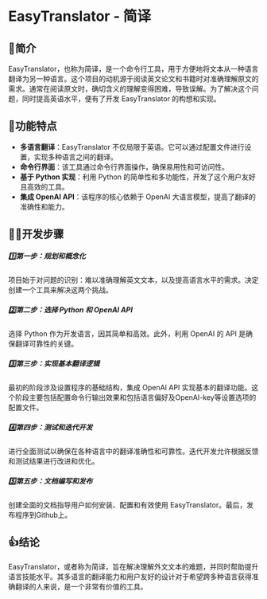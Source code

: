# EasyTranslator - 简译

## :wave:简介

EasyTranslator，也称为简译，是一个命令行工具，用于方便地将文本从一种语言翻译为另一种语言。这个项目的动机源于阅读英文论文和书籍时对准确理解原文的需求。通常在阅读原文时，确切含义的理解变得困难，导致误解。为了解决这个问题，同时提高英语水平，便有了开发 EasyTranslator 的构想和实现。

## :muscle:功能特点

- **多语言翻译**：EasyTranslator 不仅局限于英语。它可以通过配置文件进行设置，实现多种语言之间的翻译。
- **命令行界面**：该工具通过命令行界面操作，确保易用性和可访问性。
- **基于 Python 实现**：利用 Python 的简单性和多功能性，开发了这个用户友好且高效的工具。
- **集成 OpenAI API**：该程序的核心依赖于 OpenAI 大语言模型，提高了翻译的准确性和能力。

## :technologist:开发步骤

##### :one:第一步：规划和概念化

项目始于对问题的识别：难以准确理解英文文本，以及提高语言水平的需求。决定创建一个工具来解决这两个挑战。

##### :two:第二步：选择 Python 和 OpenAI API

选择 Python 作为开发语言，因其简单和高效。此外，利用 OpenAI 的 API 是确保翻译可靠性的关键。

##### :three:第三步：实现基本翻译逻辑

最初的阶段涉及设置程序的基础结构，集成 OpenAI API 实现基本的翻译功能。这个阶段主要包括配置命令行输出效果和包括语言偏好及OpenAI-key等设置选项的配置文件。

##### :four:第四步：测试和迭代开发

进行全面测试以确保在各种语言中的翻译准确性和可靠性。迭代开发允许根据反馈和测试结果进行改进和优化。

##### :five:第五步：文档编写和发布

创建全面的文档指导用户如何安装、配置和有效使用 EasyTranslator。最后，发布程序到Github上。

## :thumbsup:结论

EasyTranslator，或者称为简译，旨在解决理解外文文本的难题，并同时帮助提升语言技能水平。其多语言的翻译能力和用户友好的设计对于希望跨多种语言获得准确翻译的人来说，是一个非常有价值的工具。
